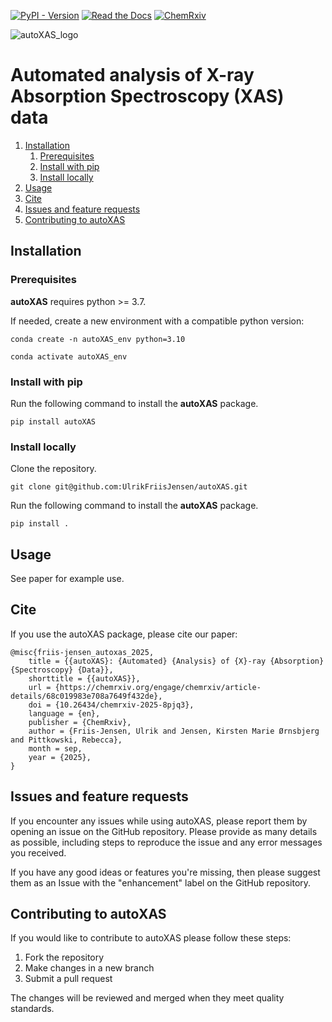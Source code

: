 [![PyPI - Version](https://img.shields.io/pypi/v/autoXAS)](https://pypi.org/project/autoXAS/)
[![Read the Docs](https://img.shields.io/readthedocs/autoXAS)](https://autoxas.readthedocs.io/en/latest/)
[![ChemRxiv](https://img.shields.io/badge/ChemRxiv-10.26434/chemrxiv--2025--8pjq3-blue)](https://doi.org/10.26434/chemrxiv-2025-8pjq3)

![autoXAS_logo](https://github.com/UlrikFriisJensen/autoXAS/raw/main/figures/autoXAS_logo.svg)
# Automated analysis of X-ray Absorption Spectroscopy (XAS) data

1. [Installation](#installation)
    1. [Prerequisites](#prerequisites)
    2. [Install with pip](#install-with-pip)
    3. [Install locally](#install-locally)
2. [Usage](#using-autoxas)
3. [Cite](#cite)
4. [Issues and feature requests](#issues-and-feature-requests)
5. [Contributing to autoXAS](#contributing-to-autoxas)

## Installation

### Prerequisites

**autoXAS** requires python >= 3.7. 

If needed, create a new environment with a compatible python version:
```
conda create -n autoXAS_env python=3.10
```

```
conda activate autoXAS_env
```

### Install with pip

Run the following command to install the **autoXAS** package.
```
pip install autoXAS
```

### Install locally

Clone the repository.
```
git clone git@github.com:UlrikFriisJensen/autoXAS.git
```

Run the following command to install the **autoXAS** package.
```
pip install .
```

## Usage

See paper for example use.

## Cite

If you use the autoXAS package, please cite our paper:
```
@misc{friis-jensen_autoxas_2025,
	title = {{autoXAS}: {Automated} {Analysis} of {X}-ray {Absorption} {Spectroscopy} {Data}},
	shorttitle = {{autoXAS}},
	url = {https://chemrxiv.org/engage/chemrxiv/article-details/68c019983e708a7649f432de},
	doi = {10.26434/chemrxiv-2025-8pjq3},
	language = {en},
	publisher = {ChemRxiv},
	author = {Friis-Jensen, Ulrik and Jensen, Kirsten Marie Ørnsbjerg and Pittkowski, Rebecca},
	month = sep,
	year = {2025},
}
```

## Issues and feature requests

If you encounter any issues while using autoXAS, please report them by opening an issue on the GitHub repository.  Please provide as many details as possible, including steps to reproduce the issue and any error messages you received.

If you have any good ideas or features you're missing, then please suggest them as an Issue with the "enhancement" label on the GitHub repository.

## Contributing to autoXAS

If you would like to contribute to autoXAS please follow these steps:
1. Fork the repository
2. Make changes in a new branch
3. Submit a pull request

The changes will be reviewed and merged when they meet quality standards.
